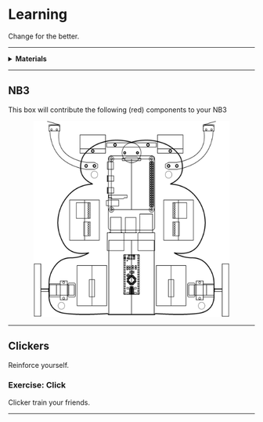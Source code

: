 # Learning

Change for the better.

----

<details><summary><b>Materials</b></summary><p>

Contents|Description| # |Data|Link|
:-------|:----------|:-:|:--:|:--:|
Clicker|Loud sound maker (and whistle)|1|-|[-L-](https://www.amazon.co.uk/gp/product/B07HD3RDMK)

</p></details>

----

## NB3

This box will contribute the following (red) components to your NB3

<p align="center">
<img src="_images/NB3_learning.png" alt="NB3 stage" width="400" height="400">
<p>

----

## Clickers

Reinforce yourself.

### Exercise: Click

Clicker train your friends.

----
